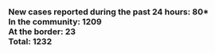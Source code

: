 ### New cases reported during the past 24 hours: 80*<br/>In the community: 1209<br/>At the border: 23<br/>Total: 1232